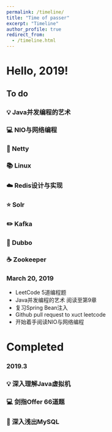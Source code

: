 ```yaml
---
permalink: /timeline/
title: "Time of passer"
excerpt: "Timeline"
author_profile: true
redirect_from:
  - /timeline.html
---
```

# Hello, 2019!
## To do
### 💡 Java并发编程的艺术
### 💻 NIO与网络编程
### 🎨 Netty
### 📚 Linux
### ☁️ Redis设计与实现
### ⭐️ Solr
### ✏️ Kafka
### 💾 Dubbo
### ☕️ Zookeeper

### March 20, 2019
* LeetCode 5道编程题
* Java并发编程的艺术 阅读至第9章
* 复习Spring Bean注入
* Github pull request to xuct leetcode
* 开始着手阅读NIO与网络编程

# Completed
### 2019.3
### 💡 深入理解Java虚拟机
### 💻 剑指Offer 66道题
### 🎨 深入浅出MySQL
